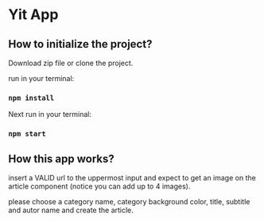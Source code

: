 # Yit App

## How to initialize the project?

Download zip file or clone the project.

run in your terminal:

### `npm install`

Next run in your terminal:

### `npm start`

## How this app works?

insert a VALID url to the uppermost input and expect to get an image on the article component (notice you can add up to 4 images).

please choose a category name, category background color, title, subtitle and autor name and create the article.
